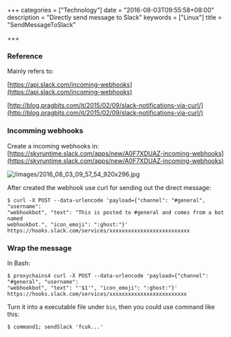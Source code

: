 +++
categories = ["Technology"]
date = "2016-08-03T09:55:58+08:00"
description = "Directly send message to Slack"
keywords = ["Linux"]
title = "SendMessageToSlack"

+++
### Reference
Mainly refers to:    

[https://api.slack.com/incoming-webhooks](https://api.slack.com/incoming-webhooks)     

[http://blog.pragbits.com/it/2015/02/09/slack-notifications-via-curl/](http://blog.pragbits.com/it/2015/02/09/slack-notifications-via-curl/)    

### Incomming webhooks
Create a incoming webhooks in:    
[https://skyruntime.slack.com/apps/new/A0F7XDUAZ-incoming-webhooks](https://skyruntime.slack.com/apps/new/A0F7XDUAZ-incoming-webhooks)   
 
![/images/2016_08_03_09_57_54_920x296.jpg](/images/2016_08_03_09_57_54_920x296.jpg)    

After created the webhook use curl for sending out the direct message:    

```
$ curl -X POST --data-urlencode 'payload={"channel": "#general", "username":
"webhookbot", "text": "This is posted to #general and comes from a bot named
webhookbot.", "icon_emoji": ":ghost:"}'
https://hooks.slack.com/services/xxxxxxxxxxxxxxxxxxxxxxxxxx
```

### Wrap the message
In Bash:    

```
$ proxychains4 curl -X POST --data-urlencode 'payload={"channel": "#general", "username":
"webhookbot", "text": "'$1'", "icon_emoji": ":ghost:"}'
https://hooks.slack.com/services/xxxxxxxxxxxxxxxxxxxxxxxxx
```
Turn it into a executable file under `bin`, then you could use command like this:    

```
$ command1; sendSlack 'fcuk...'
```
